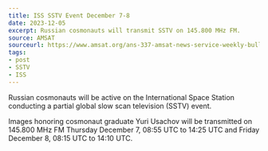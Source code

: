 ```yaml
---
title: ISS SSTV Event December 7-8
date: 2023-12-05
excerpt: Russian cosmonauts will transmit SSTV on 145.800 MHz FM.
source: AMSAT
sourceurl: https://www.amsat.org/ans-337-amsat-news-service-weekly-bulletins/
tags:
- post
- SSTV
- ISS
---
```

Russian cosmonauts will be active on the International Space Station conducting a partial global slow scan television (SSTV) event. 

Images honoring cosmonaut graduate Yuri Usachov will be transmitted on 145.800 MHz FM Thursday December 7, 08:55 UTC to 14:25 UTC and Friday December 8, 08:15 UTC to 14:10 UTC.